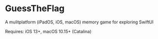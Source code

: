 # GuessTheFlag
A mulitplatform (iPadOS, iOS, macOS) memory game for exploring SwiftUI


Requires: iOS 13+, macOS 10.15+ (Catalina)




